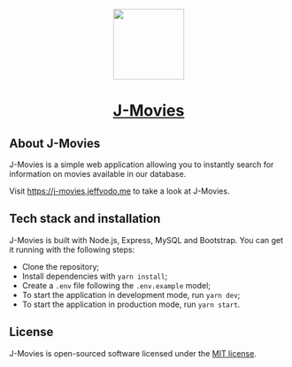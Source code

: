 <p align="center">
  <a href="https://j-movies.jeffvodo.me">
    <img src="https://j-movies.jeffvodo.me/icon-512x512.png?v=1" height="128">
    <h1 align="center">J-Movies</h1>
  </a>
</p>

## About J-Movies

J-Movies is a simple web application allowing you to instantly search for information on movies available in our database.

Visit <a aria-label="visit j-movies" href="https://j-movies.jeffvodo.me">https://j-movies.jeffvodo.me</a> to take a look at J-Movies.

## Tech stack and installation

J-Movies is built with Node.js, Express, MySQL and Bootstrap. You can get it running with the following steps:

- Clone the repository;
- Install dependencies with `yarn install`;
- Create a `.env` file following the `.env.example` model;
- To start the application in development mode, run `yarn dev`;
- To start the application in production mode, run `yarn start`.

## License

J-Movies is open-sourced software licensed under the [MIT license](https://opensource.org/licenses/MIT).
